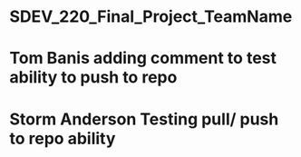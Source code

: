 # SDEV_220_Final_Project_TeamName

# Tom Banis adding comment to test ability to push to repo

# Storm Anderson Testing pull/ push to repo ability 